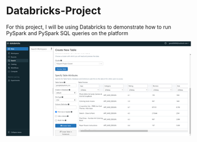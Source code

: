 # Databricks-Project

For this project, I will be using Databricks to demonstrate how to run PySpark and PySpark SQL queries on the platform


![hello](images/databricks-image-1.png)
